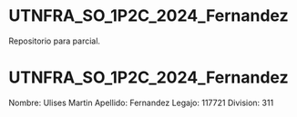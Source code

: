# UTNFRA_SO_1P2C_2024_Fernandez
Repositorio para parcial.
# UTNFRA_SO_1P2C_2024_Fernandez
Nombre: Ulises Martin
Apellido: Fernandez
Legajo: 117721
Division: 311
